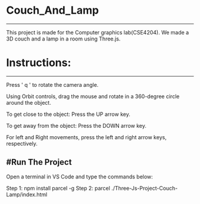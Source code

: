 # Couch_And_Lamp
-----------------------------------------------------
This project is made for the Computer graphics lab(CSE4204). We made a 3D couch and a lamp in a room using Three.js. 

# Instructions: 
-----------------------------------------------------
Press  ' q ' to rotate the camera angle.

Using Orbit controls, drag the mouse and rotate in a 360-degree circle around the object.

To get close to the  object: Press the UP arrow key.

To get away from the  object: Press the DOWN arrow key.  

For left and Right movements, press  the left and right arrow keys, respectively.

#Run The Project
-----------------------------------------------------
Open a terminal in VS Code and type the commands below: 

Step 1: npm install parcel -g
Step 2: parcel ./Three-Js-Project-Couch-Lamp/index.html
